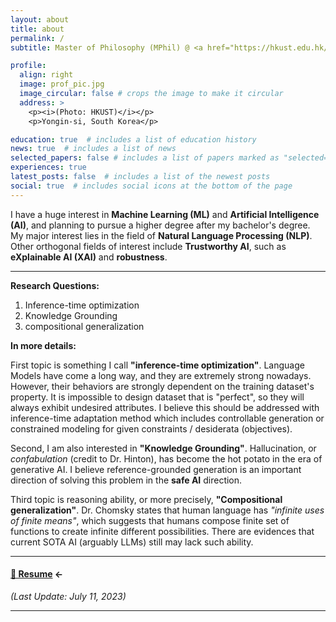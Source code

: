 ```yaml
---
layout: about
title: about
permalink: /
subtitle: Master of Philosophy (MPhil) @ <a href="https://hkust.edu.hk/home">HKUST</a>.

profile:
  align: right
  image: prof_pic.jpg
  image_circular: false # crops the image to make it circular
  address: >
    <p><i>(Photo: HKUST)</i></p>
    <p>Yongin-si, South Korea</p>

education: true  # includes a list of education history
news: true  # includes a list of news
selected_papers: false # includes a list of papers marked as "selected={true}"
experiences: true
latest_posts: false  # includes a list of the newest posts
social: true  # includes social icons at the bottom of the page
---
```


I have a huge interest in **Machine Learning (ML)** and **Artificial Intelligence (AI)**,
and planning to pursue a higher degree after my bachelor's degree. My major
interest lies in the field of **Natural Language Processing (NLP)**. Other orthogonal fields
of interest include **Trustworthy AI**, such as **eXplainable AI (XAI)** and **robustness**.

---

**Research Questions:**

1. Inference-time optimization
2. Knowledge Grounding
3. compositional generalization

**In more details:**

First topic is something I call **"inference-time optimization"**.
Language Models have come a long way, and they are extremely strong nowadays. However,
their behaviors are strongly dependent on the training dataset's property. It is
impossible to design dataset that is "perfect", so they will always exhibit undesired
attributes. I believe this should be addressed with inference-time adaptation method
which includes controllable generation or constrained modeling for given constraints /
desiderata (objectives).

Second, I am also interested in **"Knowledge Grounding"**.
Hallucination, or *confabulation* (credit to Dr. Hinton), has become the hot potato
in the era of generative AI. I believe reference-grounded generation is an important
direction of solving this problem in the **safe AI** direction.

Third topic is reasoning ability, or more precisely, **"Compositional generalization"**.
Dr. Chomsky states that human language has *"infinite uses of finite means"*, which
suggests that humans compose finite set of functions to create infinite different
possibilities. There are evidences that current SOTA AI (arguably LLMs) still may lack
such ability.

---
#### [📄 Resume](assets/pdf/resume.pdf) ←
*(Last Update: July 11, 2023)*

---
